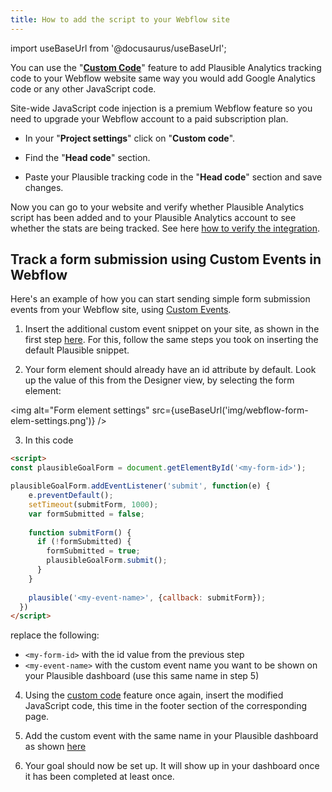 ```yaml
---
title: How to add the script to your Webflow site
---
```


import useBaseUrl from '@docusaurus/useBaseUrl';

You can use the "**[Custom Code](https://university.webflow.com/lesson/custom-code-in-the-head-and-body-tags)**" feature to add Plausible Analytics tracking code to your Webflow website same way you would add Google Analytics code or any other JavaScript code. 

Site-wide JavaScript code injection is a premium Webflow feature so you need to upgrade your Webflow account to a paid subscription plan.

* In your "**Project settings**" click on "**Custom code**".

* Find the "**Head code**" section.

* Paste your Plausible tracking code in the "**Head code**" section and save changes.

Now you can go to your website and verify whether Plausible Analytics script has been added and to your Plausible Analytics account to see whether the stats are being tracked. See here [how to verify the integration](troubleshoot-integration.md).


## Track a form submission using Custom Events in Webflow

Here's an example of how you can start sending simple form submission events from your Webflow site, using [Custom Events](https://plausible.io/docs/custom-event-goals).

1. Insert the additional custom event snippet on your site, as shown in the first step [here](https://plausible.io/docs/custom-event-goals#1-trigger-custom-events-with-javascript-on-your-site). For this, follow the same steps you took on inserting the default Plausible snippet.

2. Your form element should already have an id attribute by default. Look up the value of this from the Designer view, by selecting the form element:

<img alt="Form element settings" src={useBaseUrl('img/webflow-form-elem-settings.png')} />
 
3. In this code

```html
<script>
const plausibleGoalForm = document.getElementById('<my-form-id>');

plausibleGoalForm.addEventListener('submit', function(e) {
    e.preventDefault();
    setTimeout(submitForm, 1000);
    var formSubmitted = false;
  
    function submitForm() {
      if (!formSubmitted) {
        formSubmitted = true;
        plausibleGoalForm.submit();
      }
    }
  
    plausible('<my-event-name>', {callback: submitForm});
  })
</script>
```

replace the following:

- `<my-form-id>` with the id value from the previous step
- `<my-event-name>` with the custom event name you want to be shown on your Plausible dashboard (use this same name in step 5)


4. Using the [custom code](https://university.webflow.com/lesson/custom-code-in-the-head-and-body-tags) feature once again, insert the modified JavaScript code, this time in the footer section of the corresponding page.

5. Add the custom event with the same name in your Plausible dashboard as shown [here](https://plausible.io/docs/custom-event-goals#2-create-a-custom-event-goal-in-your-plausible-analytics-account)

6. Your goal should now be set up. It will show up in your dashboard once it has been completed at least once.

